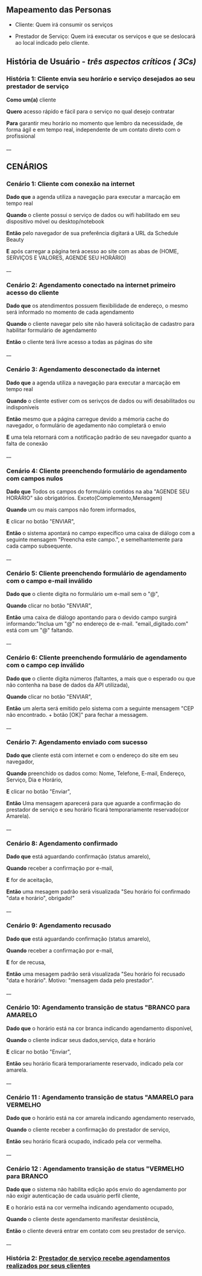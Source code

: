 ## Mapeamento das Personas
 - Cliente: Quem irá consumir os serviços
 
 - Prestador de Serviço: Quem irá executar os serviços e que se deslocará ao local indicado pelo cliente.
 
## História de Usuário - _três aspectos críticos ( 3Cs)_

### **História 1: Cliente envia seu horário e serviço desejados ao seu prestador de serviço**

**Como um(a)**  cliente

**Quero** acesso rápido e fácil para o serviço no qual desejo contratar

**Para** garantir meu horário no momento que lembro da necessidade, de forma ágil e em tempo real, independente de um contato direto com o profissional

__


## CENÁRIOS

### **Cenário 1: Cliente com conexão na internet**

**Dado que** a agenda utiliza a navegação para executar a marcação em tempo real 

**Quando**   o cliente possui o serviço de dados ou wifi habilitado em seu dispositivo móvel ou desktop/notebook

**Então**    pelo navegador de sua preferência digitará a URL da Schedule Beauty 

**E**        após carregar a página terá acesso ao site com as abas de (HOME, SERVIÇOS E VALORES, AGENDE SEU HORÁRIO)

__

### **Cenário 2: Agendamento conectado na internet primeiro acesso do cliente**

**Dado que**  os atendimentos possuem flexibilidade de endereço, o mesmo será informado no momento de cada agendamento

**Quando**   o cliente navegar pelo site não haverá solicitação de cadastro para habilitar formulário de agendamento

**Então**    o cliente terá livre acesso a todas as páginas do site

__

### **Cenário 3: Agendamento desconectado da internet**

**Dado que** a agenda utiliza a navegação para executar a marcação em tempo real  

**Quando**   o cliente estiver com os serivços de dados ou wifi desabilitados ou indisponíveis

**Então**   mesmo que a página carregue devido a mémoria cache do navegador, o formulário de agedamento não completará o envio

**E**       uma tela retornará com a notificação padrão de seu navegador quanto a falta de conexão

__

### **Cenário 4: Cliente preenchendo formulário de agendamento com campos nulos**

**Dado que** Todos os campos do formulário contidos na aba "AGENDE SEU HORÁRIO" são obrigatórios. Exceto(Complemento,Mensagem)

**Quando**   um ou mais campos não forem informados,

**E**        clicar no botão "ENVIAR",

**Então**    o sistema apontará no campo expecífico uma caixa de diálogo com a seguinte mensagem "Preencha este campo.", e semelhantemente para cada campo subsequente.

__

### **Cenário 5: Cliente preenchendo formulário de agendamento com o campo e-mail inválido**

**Dado que** o cliente digita no formulário um e-mail sem o "@",

**Quando**   clicar no botão "ENVIAR",

**Então**    uma caixa de diálogo apontando para o devido campo surgirá informando:"Inclua um "@" no endereço de e-mail. "email_digitado.com" está com um "@" faltando. 

__

### **Cenário 6: Cliente preenchendo formulário de agendamento com o campo cep inválido**

**Dado que** o cliente digita números (faltantes, a mais que o esperado ou que não contenha na base de dados da API utilizada), 

**Quando**   clicar no botão "ENVIAR",

**Então**    um alerta será emitido pelo sistema com a seguinte mensagem "CEP não encontrado. + botão [OK]" para fechar a messagem.

__

### **Cenário 7: Agendamento enviado com sucesso**

**Dado que** cliente está com internet e com o endereço do site em seu navegador,

**Quando**   preenchido os dados como: Nome, Telefone, E-mail, Endereço, Serviço, Dia e Horário,

**E**    clicar no botão "Enviar",

**Então**  Uma mensagem aparecerá para que aguarde a confirmação do prestador de serviço e seu horário ficará temporariamente reservado(cor Amarela). 

__

### **Cenário 8: Agendamento confirmado**

**Dado que** está aguardando confirmação (status amarelo),

**Quando**   receber a confirmação por e-mail,

**E**       for de aceitação,

**Então**  uma mesagem padrão será visualizada "Seu horário foi confirmado "data e horário", obrigado!" 

__

### **Cenário 9: Agendamento recusado**

**Dado que** está aguardando confirmação (status amarelo),

**Quando**   receber a confirmação por e-mail,

**E**       for de recusa,

**Então**  uma mesagem padrão será visualizada "Seu horário foi recusado "data e horário". Motivo: "mensagem dada pelo prestador".

__


### **Cenário 10: Agendamento transição de status "BRANCO para AMARELO**

**Dado que** o horário está na cor branca indicando agendamento disponível,

**Quando**   o cliente indicar seus dados,serviço, data e horário

**E**    clicar no botão "Enviar",

**Então**  seu horário ficará temporariamente reservado, indicado pela cor amarela. 

__

### **Cenário 11 : Agendamento transição de status "AMARELO para VERMELHO**

**Dado que** o horário está na cor amarela indicando agendamento reservado,

**Quando**   o cliente receber a confirmação do prestador de serviço,

**Então**  seu horário ficará ocupado, indicado pela cor vermelha. 

__

### **Cenário 12 : Agendamento transição de status "VERMELHO para BRANCO**

**Dado que** o sistema não habilita edição após envio do agendamento por não exigir autenticação de cada usuário perfil cliente,

**E** o horário está na cor vermelha indicando agendamento ocupado,

**Quando**   o cliente deste agendamento manifestar desistência,

**Então**  o cliente deverá entrar em contato com seu prestador de serviço.

__


### **História 2: [Prestador de serviço recebe agendamentos realizados por seus clientes](/doc/historia_usuario/Historia_usuario_prestador_de_servico.md)**
